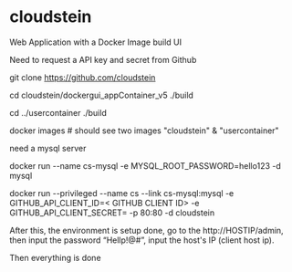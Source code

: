 # cloudstein
Web Application with a Docker Image build UI

Need to request a API key and secret from Github

git clone https://github.com/cloudstein

cd cloudstein/dockergui_appContainer_v5
./build

cd ../usercontainer
./build

docker images # should see two images "cloudstein" & "usercontainer"

need a mysql server

docker run --name cs-mysql -e MYSQL_ROOT_PASSWORD=hello123 -d mysql

docker run --privileged --name cs --link cs-mysql:mysql -e GITHUB_API_CLIENT_ID=< GITHUB CLIENT ID> -e GITHUB_API_CLIENT_SECRET=<GITHUB CLIENT API SECRET> -p 80:80 -d cloudstein

After this, the environment is setup done, go to the http://HOSTIP/admin, then input the password “Hellp!@#”, 
input the host's IP (client host ip). 

Then everything is done
